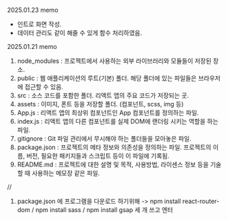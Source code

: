2025.01.23 memo

- 인트로 화면 작성.
- 데이터 관리도 같이 해줄 수 있게 함수 처리하였음.


2025.01.21 memo

1. node_modules : 프로젝트에서 사용하는 외부 라이브러리와 모듈들이 저장된 장소.
2. public : 웹 애플리케이션의 루트(기본) 폴더. 해당 폴더에 있는 파일들은 브라우저에 접근할 수 있음.
3. src : 소스 코드를 포함한 폴더. 리액트 앱의 주요 코드가 저장되는 곳.
4. assets : 이미지, 폰트 등을 저장할 폴더. (컴포넌트, scss, img 등)
5. App.js : 리액트 앱의 최상위 컴포넌트인 App 컴포넌트를 정의하는 파일.
6. index.js : 리액트 앱의 다른 컴포넌트를 실제 DOM에 랜더링 시키는 역할을 하는 파일.
7. gitignore : Git 파일 관리에서 무시해야 하는 폴더들을 모아놓은 파일.
8. package.json : 프로젝트의 메타 정보와 의존성을 정의하는 파일. 프로젝트의 이름, 버전, 필요한 패키지들과 스크립트 등이 이 파일에 기록됨.
9. README.md : 프로젝트에 대한 설명 및 목적, 사용방법, 라이센스 정보 등을 기술할 때 사용하는 메모장 같은 파일.


//
1. package.json 에 프로그램을 다운로드 하기위해
-> npm install react-router-dom / npm install sass / npm install gsap 세 개 쓰고 엔터